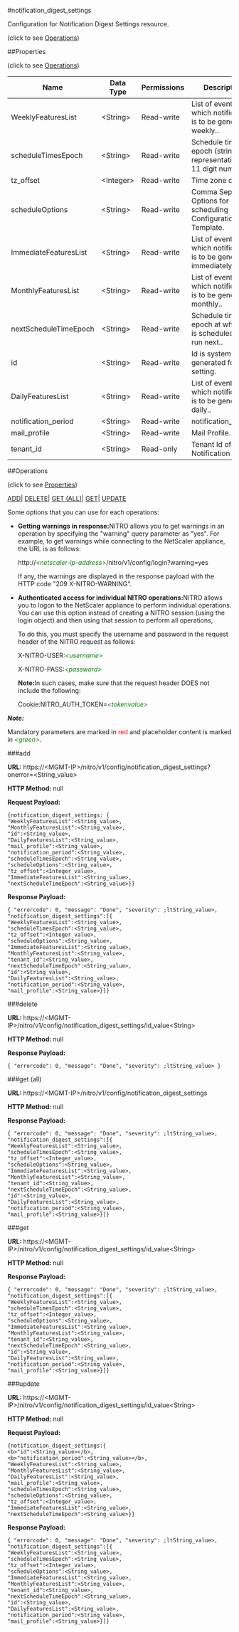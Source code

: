#notification_digest_settings



Configuration for Notification Digest Settings resource.

<span>(click to see [Operations](#operations))</span>



##Properties 

<span>(click to see [Operations](#operations))</span>





<table><thead><tr><th>Name</th><th>Data Type</th><th>Permissions</th><th>Description</th></tr></thead><tbody><tr><td>WeeklyFeaturesList</td><td>&lt;String></td><td>Read-write</td><td>List of events for which notification is to be generated weekly..</td></tr><tr><td>scheduleTimesEpoch</td><td>&lt;String></td><td>Read-write</td><td>Schedule time epoch (string representation of 11 digit numbers)..</td></tr><tr><td>tz_offset</td><td>&lt;Integer></td><td>Read-write</td><td>Time zone offset..</td></tr><tr><td>scheduleOptions</td><td>&lt;String></td><td>Read-write</td><td>Comma Seperated Options for scheduling Configuration Template.</td></tr><tr><td>ImmediateFeaturesList</td><td>&lt;String></td><td>Read-write</td><td>List of events for which notification is to be generated immediately..</td></tr><tr><td>MonthlyFeaturesList</td><td>&lt;String></td><td>Read-write</td><td>List of events for which notification is to be generated monthly..</td></tr><tr><td>nextScheduleTimeEpoch</td><td>&lt;String></td><td>Read-write</td><td>Schedule time epoch at which job is scheduled to be run next..</td></tr><tr><td>id</td><td>&lt;String></td><td>Read-write</td><td>Id is system generated for each setting.</td></tr><tr><td>DailyFeaturesList</td><td>&lt;String></td><td>Read-write</td><td>List of events for which notification is to be generated daily..</td></tr><tr><td>notification_period</td><td>&lt;String></td><td>Read-write</td><td>notification_period.</td></tr><tr><td>mail_profile</td><td>&lt;String></td><td>Read-write</td><td>Mail Profile.</td></tr><tr><td>tenant_id</td><td>&lt;String></td><td>Read-only</td><td>Tenant Id of the Notification Jobs.</td></tr></tbody></table>

##Operations 

<span>(click to see [Properties](#properties))</span>





[ADD](#add)| [DELETE](#delete)| [GET (ALL)](#get-all)| [GET](#get)| [UPDATE](#update)





Some options that you can use for each operations:

<ul><li><p><b>Getting warnings in response:</b>NITRO allows you to get warnings in an operation by specifying the "warning" query parameter as "yes". For example, to get warnings while connecting to the NetScaler appliance, the URL is as follows:</p><p>http://<span style="color:green;font-style:italic;">&lt;netscaler-ip-address&gt;</span>/nitro/v1/config/login?warning=yes</p><p>If any, the warnings are displayed in the response payload with the HTTP code "209 X-NITRO-WARNING".</p></li><li><p><b>Authenticated access for individual NITRO operations:</b>NITRO allows you to logon to the NetScaler appliance to perform individual operations. You can use this option instead of creating a NITRO session (using the login object) and then using that session to perform all operations,</p><p>To do this, you must specify the username and password in the request header of the NITRO request as follows:</p><p>X-NITRO-USER:<span style="color:green;font-style:italic;">&lt;username&gt;</span></p><p>X-NITRO-PASS:<span style="color:green;font-style:italic;">&lt;password&gt;</span></p><p><b>Note:</b>In such cases, make sure that the request header DOES not include the following:</p><p>Cookie:NITRO_AUTH_TOKEN=<span style="color:green;font-style:italic;">&lt;tokenvalue&gt;</span></p></li></ul>







***Note:*** 

Mandatory parameters are marked in <span style="color:#FF0000;">red</span> and placeholder content is marked in <span style="color:green;font-style:italic">&lt;green&gt;</span>.



###add







<b>URL: </b>https://&lt;MGMT-IP&gt;/nitro/v1/config/notification_digest_settings?onerror=&lt;String_value&gt;

<b>HTTP Method: </b>null

<b>Request Payload: </b>
```
{notification_digest_settings: {
"WeeklyFeaturesList":<String_value>,
"MonthlyFeaturesList":<String_value>,
"id":<String_value>,
"DailyFeaturesList":<String_value>,
"mail_profile":<String_value>,
"notification_period":<String_value>,
"scheduleTimesEpoch":<String_value>,
"scheduleOptions":<String_value>,
"tz_offset":<Integer_value>,
"ImmediateFeaturesList":<String_value>,
"nextScheduleTimeEpoch":<String_value>}}
```

<b>Response Payload: </b>
```
{ "errorcode": 0, "message": "Done", "severity": ;ltString_value>, "notification_digest_settings":[{
"WeeklyFeaturesList":<String_value>,
"scheduleTimesEpoch":<String_value>,
"tz_offset":<Integer_value>,
"scheduleOptions":<String_value>,
"ImmediateFeaturesList":<String_value>,
"MonthlyFeaturesList":<String_value>,
"tenant_id":<String_value>,
"nextScheduleTimeEpoch":<String_value>,
"id":<String_value>,
"DailyFeaturesList":<String_value>,
"notification_period":<String_value>,
"mail_profile":<String_value>}]}
```







###delete







<b>URL: </b>https://&lt;MGMT-IP&gt;/nitro/v1/config/notification_digest_settings/id_value&lt;String&gt;

<b>HTTP Method: </b>null

<b>Response Payload: </b>
```
{ "errorcode": 0, "message": "Done", "severity": ;ltString_value> }
```







###get (all)







<b>URL: </b>https://&lt;MGMT-IP&gt;/nitro/v1/config/notification_digest_settings

<b>HTTP Method: </b>null

<b>Response Payload: </b>
```
{ "errorcode": 0, "message": "Done", "severity": ;ltString_value>, "notification_digest_settings":[{
"WeeklyFeaturesList":<String_value>,
"scheduleTimesEpoch":<String_value>,
"tz_offset":<Integer_value>,
"scheduleOptions":<String_value>,
"ImmediateFeaturesList":<String_value>,
"MonthlyFeaturesList":<String_value>,
"tenant_id":<String_value>,
"nextScheduleTimeEpoch":<String_value>,
"id":<String_value>,
"DailyFeaturesList":<String_value>,
"notification_period":<String_value>,
"mail_profile":<String_value>}]}
```







###get







<b>URL: </b>https://&lt;MGMT-IP&gt;/nitro/v1/config/notification_digest_settings/id_value&lt;String&gt;

<b>HTTP Method: </b>null

<b>Response Payload: </b>
```
{ "errorcode": 0, "message": "Done", "severity": ;ltString_value>, "notification_digest_settings":[{
"WeeklyFeaturesList":<String_value>,
"scheduleTimesEpoch":<String_value>,
"tz_offset":<Integer_value>,
"scheduleOptions":<String_value>,
"ImmediateFeaturesList":<String_value>,
"MonthlyFeaturesList":<String_value>,
"tenant_id":<String_value>,
"nextScheduleTimeEpoch":<String_value>,
"id":<String_value>,
"DailyFeaturesList":<String_value>,
"notification_period":<String_value>,
"mail_profile":<String_value>}]}
```







###update







<b>URL: </b>https://&lt;MGMT-IP&gt;/nitro/v1/config/notification_digest_settings/id_value&lt;String&gt;

<b>HTTP Method: </b>null

<b>Request Payload: </b>
```
{notification_digest_settings:{
<b>"id":<String_value></b>,
<b>"notification_period":<String_value></b>,
"WeeklyFeaturesList":<String_value>,
"MonthlyFeaturesList":<String_value>,
"DailyFeaturesList":<String_value>,
"mail_profile":<String_value>,
"scheduleTimesEpoch":<String_value>,
"scheduleOptions":<String_value>,
"tz_offset":<Integer_value>,
"ImmediateFeaturesList":<String_value>,
"nextScheduleTimeEpoch":<String_value>}}
```

<b>Response Payload: </b>
```
{ "errorcode": 0, "message": "Done", "severity": ;ltString_value>, "notification_digest_settings":[{
"WeeklyFeaturesList":<String_value>,
"scheduleTimesEpoch":<String_value>,
"tz_offset":<Integer_value>,
"scheduleOptions":<String_value>,
"ImmediateFeaturesList":<String_value>,
"MonthlyFeaturesList":<String_value>,
"tenant_id":<String_value>,
"nextScheduleTimeEpoch":<String_value>,
"id":<String_value>,
"DailyFeaturesList":<String_value>,
"notification_period":<String_value>,
"mail_profile":<String_value>}]}
```







